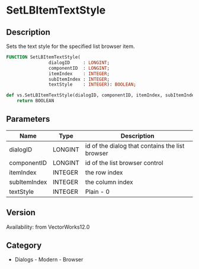 # SetLBItemTextStyle

## Description
Sets the text style for the specified list browser item.

```pascal
FUNCTION SetLBItemTextStyle(
				dialogID     : LONGINT;
				componentID  : LONGINT;
				itemIndex    : INTEGER;
				subItemIndex : INTEGER;
				textStyle    : INTEGER): BOOLEAN;
```

```python
def vs.SetLBItemTextStyle(dialogID, componentID, itemIndex, subItemIndex, textStyle):
    return BOOLEAN
```

## Parameters
|Name|Type|Description|
|---|---|---|
|dialogID|LONGINT|id of the dialog that contains the list browser|
|componentID|LONGINT|id of the list browser control|
|itemIndex|INTEGER|the row index|
|subItemIndex|INTEGER|the column index|
|textStyle|INTEGER|Plain - 0|Bold - 1|Italic - 2|Underline - 4|Outline - 16 (Mac only)|Shadow - 32 (Mac only)|

## Version
Availability: from VectorWorks12.0

## Category
* Dialogs - Modern - Browser

